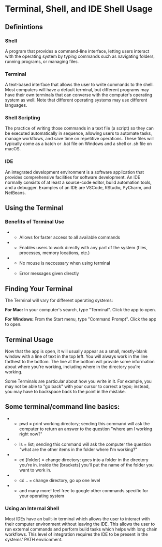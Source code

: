 # Terminal, Shell, and IDE Shell Usage

## Definintions
### Shell 
A program that provides a command-line interface, letting users interact with the operating system by typing commands such as navigating folders, running programs, or managing files.

### Terminal
A text-based interface that allows the user to write commands to the shell. Most computers will have a default terminal, but different programs may have their own terminals that can converse with the computer's operating system as well. Note that different operating systems may use different languages. 

### Shell Scripting
The practice of writing those commands in a text file (a script) so they can be executed automatically in sequence, allowing users to automate tasks, manage workflows, and save time on repetitive operations. These files will typically come as a batch or .bat file on Windows and a shell or .sh file on macOS. 

### IDE
An integrated development environment is a software application that provides comprehensive facilities for software development. An IDE normally consists of at least a source-code editor, build automation tools, and a debugger. Examples of an IDE are VSCode, RStudio, PyCharm, and NetBeans.

## Using the Terminal
### Benefits of Terminal Use
- * Allows for faster access to all available commands
- * Enables users to work directly with any part of the system (files, processes, memory locations, etc.)
- * No mouse is neccessary when using terminal
- * Error messages given directly

## Finding Your Terminal
The Terminal will vary for different operating systems: 

**For Mac:** In your computer's search, type "Terminal". Click the app to open.

**For Windows:** From the Start menu, type "Command Prompt". Click the app to open.

## Terminal Usage
Now that the app is open, it will usually appear as a small, mostly-blank window with a line of text in the top left. You will always work in the line farthest to the bottom. The line at the bottom will provide some information about where you're working, including where in the directory you're working. 

Some Terminals are particular about how you write in it. For example, you may not be able to "go back" with your cursor to correct a typo; instead, you may have to backspace back to the point in the mistake.

## Some terminal/command line basics:
- * pwd = print working directory; sending this command will ask the computer to return an answer to the question "where am I working right now?"
- * ls = list; sending this command will ask the computer the question "what are the other items in the folder where I'm working?"
- * cd [folder] = change directory; goes into a folder in the directory you're in. inside the [brackets] you'll put the name of the folder you want to work in.
- * cd .. = change directory, go up one level

- * and many more! feel free to google other commands specific for your operating system

### Using an Internal Shell
Most IDEs have an built-in terminal which allows the user to interact with their computer environment without leaving the IDE. This allows the user to run external commands and perform build tasks which helps with long chain workflows. This level of integration requires the IDE to be present in the systems' PATH envrionment. 